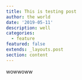```yaml
---
title: This is testing post
author: the world
date: '2019-05-11'
description: well
categories:
  - feature
featured: false
extends: _layouts.post
section: content
---
```


wowwoww
